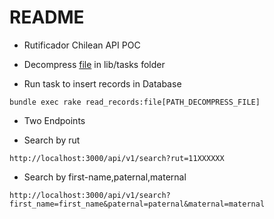 # README

* Rutificador Chilean API POC

* Decompress [file](http://www.mediafire.com/file/l8kyol8ltl82dg2/PadronElectoralChile2020.tar.gz/file) in lib/tasks folder

* Run task to insert records in Database
```
bundle exec rake read_records:file[PATH_DECOMPRESS_FILE]
```

* Two Endpoints

* Search by rut
```
http://localhost:3000/api/v1/search?rut=11XXXXXX
```

* Search by first-name,paternal,maternal
```
http://localhost:3000/api/v1/search?first_name=first_name&paternal=paternal&maternal=maternal
```






